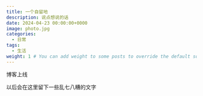 ```yaml
---
title: 一个自留地
description: 说点想说的话
date: 2024-04-23 00:00:00+0000
image: photo.jpg
categories:
  - 日常
tags:
  - 生活
weight: 1 # You can add weight to some posts to override the default sorting (date descending)
---
```


博客上线

以后会在这里留下一些乱七八糟的文字
